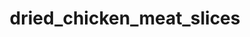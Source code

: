 ---
pub: "yes"
title: dried_chicken_meat_slices
title_small: М'ясні слайси курячі сиров'ялені «Чилі»
lang: "ua"
meta_description: "М'ясні слайси курячі сиров'ялені — якісний натуральний продукт з м'яса курки."
categorie: dried_meat_slices

title_text: "М'ясні слайси курячі сиров'ялені — якісний натуральний продукт з м'яса курки."

layout: products_in
popular: "yes"

description: "<p>М&#39;ясні слайси курячі сушені — якісний натуральний продукт з м&#39;яса курки. В наш час особливо користується популярністю – це смачно, ситно і корисно. Продукт використовується як самостійна закуска, а також — до пива і міцних спиртних напоїв, і як повноцінний перекус.</p>
<p>Наш продукт виготовляється зі свіжих курячих грудок шляхом сирого висушування на спеціальному сертифікованому обладнанні, з використанням сучасних технологій, що дозволяє продукту зберегти всі корисні та поживні властивості. Нашими співробітниками спеціально для Вас розроблені унікальні композиції натуральних спецій, які надають продукту вишуканий смак і аромат.</p>
<p>Продукт має жовто-коричневий колір, яскравий, насичений аромат і багатий смак «Каррі», а також відзначається досить щільною консистенцією.</p>"
permalink: "/products/dried_meat_slices/dried_chicken_meat_slices"
specifications: [
    {
        head_text: "Склад:",
        body_text: "Філе куряче 100%, сіль кухонна харчова, натуральні спеції (перець червоний (паприка) мелений, перець чорний мелений, часник сушений мелений, коріандр мелений, перець червоний «Чилі» мелений)",
    },
    {
        head_text: "Упаковка:",
        body_text: "Поліетиленовий пакет, крафт - пакет",
    },
    {
        head_text: "Тип обробки:",
        body_text: "Сиров'ялені",
    },
    {
        head_text: "Вид:",
        body_text: "Слайси ",
    },
    {
        head_text: "Вага:",
        body_text: "15г; 30г; 100г; 500г",
    },
    {
        head_text: "Харчова цінність в 100г продукту:",
        body_text: "Білки: 33,7г; Жири: 2,7г;",
    },
    {
        head_text: "Енергетична цінність в 100г продукту:",
        body_text: "159ккал (665,26 кДж)",
    },
    {
        head_text: "Країна-виробник:",
        body_text: "Україна",
    },
    {
        head_text: "Термін зберігання:",
        body_text: "30 діб",
    },
    {
        head_text: "Умови зберігання:",
        body_text: "Температура 5-20ᵒС, відносна вологість повітря не більше 75%",
    },
    {
        head_text: "Нормативна документація:",
        body_text: "ТУ У 10.1-2427610970-002:2019",
    },
    {
        head_text: "Ціна:",
        body_text: "За домовленістю",
    },
]
---